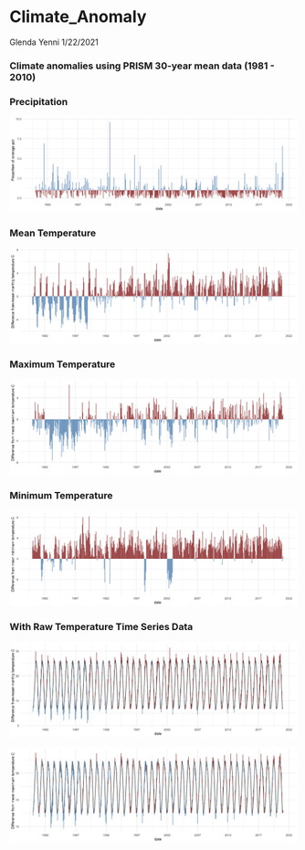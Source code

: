 Climate\_Anomaly
================
Glenda Yenni
1/22/2021

### Climate anomalies using PRISM 30-year mean data (1981 - 2010)

### Precipitation

![](Climate_anomaly_files/figure-gfm/precipitation-1.png)<!-- -->

### Mean Temperature

![](Climate_anomaly_files/figure-gfm/meantemp-1.png)<!-- -->

### Maximum Temperature

![](Climate_anomaly_files/figure-gfm/maxtemp-1.png)<!-- -->

### Minimum Temperature

![](Climate_anomaly_files/figure-gfm/minttemp-1.png)<!-- -->

### With Raw Temperature Time Series Data

![](Climate_anomaly_files/figure-gfm/raw_meantemp-1.png)<!-- -->

![](Climate_anomaly_files/figure-gfm/raw_maxtemp-1.png)<!-- -->
